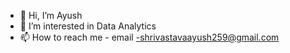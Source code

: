 - 👋 Hi, I’m Ayush
- 👀 I’m interested in Data Analytics
- 📫 How to reach me - email -shrivastavaayush259@gmail.com

